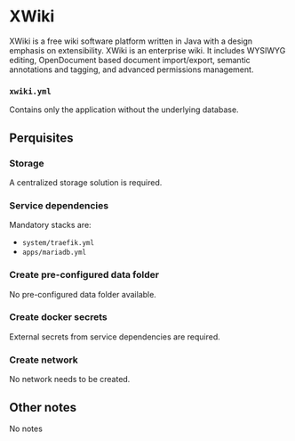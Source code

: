 # XWiki

XWiki is a free wiki software platform written in Java with a design emphasis on extensibility. XWiki is an enterprise wiki. It includes WYSIWYG editing, OpenDocument based document import/export, semantic annotations and tagging, and advanced permissions management.

### `xwiki.yml`
Contains only the application without the underlying database.

## Perquisites
### Storage
A centralized storage solution is required.

### Service dependencies
Mandatory stacks are:
- `system/traefik.yml`
- `apps/mariadb.yml`

### Create pre-configured data folder
No pre-configured data folder available.

### Create docker secrets
External secrets from service dependencies are required.

### Create network
No network needs to be created.

## Other notes
No notes